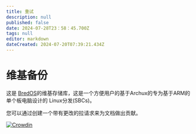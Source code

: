 ```yaml
---
title: 重试
description: null
published: false
date: 2024-07-28T23：58：45.700Z
tags: null
editor: markdown
dateCreated: 2024-07-20T07:39:21.434Z
---
```


# 维基备份

这是 [BredOS](https://wiki.bredos.org/en/home)的维基存储库，这是一个方便用户的基于Archux的专为基于ARM的单个板电脑设计的 Linux分发(SBCs)。

您可以通过创建一个带有更改的拉请求来为文档做出贡献。

[![Crowdin](https://badges.crowdin.net/e/79de63f39f14962a569beb112d22861c/localized.svg)](https://bredos.crowdin.com/wiki)
